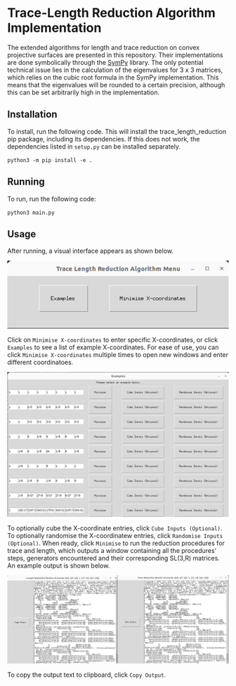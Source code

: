 # Trace-Length Reduction Algorithm Implementation

The extended algorithms for length and trace reduction on convex projective surfaces are presented in this repository. Their implementations are done symbolically through the [SymPy](https://www.sympy.org/en/index.html) library. The only potential technical issue lies in the calculation of the eigenvalues for 3 x 3 matrices, which relies on the cubic root formula in the SymPy implementation. This means that the eigenvalues will be rounded to a certain precision, although this can be set arbitrarily high in the implementation.

## Installation

To install, run the following code. This will install the trace_length_reduction pip package, including its dependencies. If this does not work, the dependencies listed in `setup.py` can be installed separately.

```
python3 -m pip install -e .
```

## Running

To run, run the following code:

```
python3 main.py
```

## Usage

After running, a visual interface appears as shown below.

![Trace Length Reduction Algorithm Menu](readme_pictures/menu.png)

Click on `Minimise X-coordinates` to enter specific X-coordinates, or click `Examples` to see a list of example X-coordinates. For ease of use, you can click `Minimise X-coordinates` multiple times to open new windows and enter different coordinatoes.

![Trace Length Reduction Examples Menu](readme_pictures/examples.png)

To optionally cube the X-coordinate entries, click `Cube Inputs (Optional)`. To optionally randomise the X-coordinatew entries, click `Randomise Inputs (Optional)`. When ready, click `Minimise` to run the reduction procedures for trace and length, which outputs a window containing all the procedures' steps, generators encountered and their corresponding SL(3,R) matrices. An example output is shown below.

![Trace Length Reduction Example Reduction Results](readme_pictures/reduction_results.png)

To copy the output text to clipboard, click `Copy Output`.

<!-- 
## Installation

To install, run the following:

```
pip3 install numpy sympy matplotlib 
```

To visualise the eigenvalue plots with LaTeX rendered labels, a LaTeX distribution is expected to be installed on the host machine for these lines to correctly execute in the `plot_eigenvalues_and_traces` function. 

```
mpl.rcParams.update(mpl.rcParamsDefault)
plt.rcParams['text.usetex'] = True
mpl.rcParams['text.latex.preamble'] = r'\usepackage{{amsmath}}'
```

If a LaTeX distribution is not available, one can comment out the `plot_eigenvalues_and_traces` function call to run the algorithm nonetheless.
 -->


<!-- ## Running

To run, do the following:

1. Either input custom random integers into the 16 x 1 vector `random_integers`, or comment it out to allow the random number generator to produce numbers in the range 1 to 10 from the `np.random.randint(1,10)` function call. By default, integers corresponding to an infinite volume torus will override the randomly generated integers.

After this step, the integers will be divided in the respective order to form 8 rationals, i.e. if a precedes b, then the rational will be a/b.

To obtain the X-coordinates, the rationals will be cubed and their cube roots will be implicitly kept as the original rationals. These are then fed into the `compute_translation_matrix_torus` function that returns the holonomy representations A, B of the canonical generators of the once-punctured torus. 

2. Run the following command:

```
python3 trace_and_length_minimisation_x_coordinates.py
```

After running, the canonical generators A, B will be printed out in LaTeX code. Note that these are not necessarily ordered by length or trace.


## Example Output

An example output is given below.

```
A = \begin{pmatrix} 2680/7 & -22261/400 & 196/675 \\ -2795/14 & 91827/2800 & -196/675 \\ 245/2 & -9261/400 & 196/675 \end{pmatrix}
B = \begin{pmatrix} 0 & 0 & 45/784 \\ 0 & -35/6 & -22495/2352 \\ 224/75 & 4769611/259200 & 37580269/1814400 \end{pmatrix}
----TRACE REDUCTION RESULTS----
X coordinates: (27/64, 64/125, 1/27, 1/8, 64, 8/729, 512, 343/216)
Returned Generators: (A**(-1)*B**(-2), B)
tr(A'): 38.2463556393753 
 length(A'): 8.894979024798719 
 tr(B'): 14.8788960537919 
 length(B') 6.0971426427870945 
 tr(A'B'): 213.743077256944 
 length(A'B'): 8.830449300570177 
 tr(A'(B')^(-1)): 22542.3671974710 
 length(A'(B')^(-1)): 13.628387245969911 
 tr([A',B']): 8.89464378231817 
 length([A',B']): 3.6252814640259485
---------------------------------
----LENGTH REDUCTION RESULTS----
X coordinates: (27/64, 64/125, 1/27, 1/8, 64, 8/729, 512, 343/216)
Returned Generators: (A*B, B)
tr(A'): 38.6984278549383 
 length(A'): 8.830449300570177 
 tr(B'): 14.8788960537919 
 length(B') 6.0971426427870945 
 tr(A'B'): 240.991665555194 
 length(A'B'): 8.894979024798719 
 tr(A'(B')^(-1)): 415.942870370370 
 length(A'(B')^(-1)): 13.350348049636759 
 tr([A',B']): 6.50421668661035 
 length([A',B']): 3.6252814640259485
---------------------------------
```

![Length and Trace Plot](LengthTracePlot.png) -->